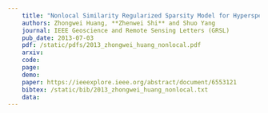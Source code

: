```yaml
---
    title: "Nonlocal Similarity Regularized Sparsity Model for Hyperspectral Target Detection"
    authors: Zhongwei Huang, **Zhenwei Shi** and Shuo Yang
    journal: IEEE Geoscience and Remote Sensing Letters (GRSL)
    pub_date: 2013-07-03
    pdf: /static/pdfs/2013_zhongwei_huang_nonlocal.pdf
    arxiv: 
    code: 
    page: 
    demo: 
    paper: https://ieeexplore.ieee.org/abstract/document/6553121
    bibtex: /static/bib/2013_zhongwei_huang_nonlocal.txt
    data:
---
```

    